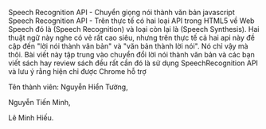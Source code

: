 Speech Recognition API - Chuyển giọng nói thành văn bản javascript 
Speech Recognition API - Trên thực tế có hai loại API trong HTML5 về Web 
Speech đó là (Speech Recognition) và loại còn lại là (Speech Synthesis).
 Hai thuật ngữ này nghe có vẻ rất cao siêu, nhưng trên thực tế cả hai api
 này đề cập đến "lời nói thành văn bản" và "văn bản thành lời nói". Nó chỉ
 vậy mà thôi. Bài viết này tập trung vào chuyển đổi lời nói thành văn bản 
và các bạn viết sách hay review sách đều rất cần đó là sử dụng SpeechRecognition 
API và lưu ý rằng hiện chỉ được Chrome hỗ trợ




Tên thành viên:
Nguyễn Hiển Tường,

Nguyễn Tiến Minh,

Lê Minh Hiếu.


